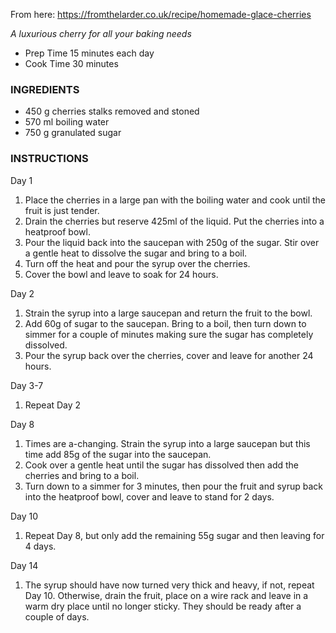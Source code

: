 From here: https://fromthelarder.co.uk/recipe/homemade-glace-cherries

_A luxurious cherry for all your baking needs_

* Prep Time 15 minutes each day 
* Cook Time 30 minutes

### INGREDIENTS

* 450 g cherries stalks removed and stoned
* 570 ml boiling water
* 750 g granulated sugar

### INSTRUCTIONS

Day 1

1. Place the cherries in a large pan with the boiling water and cook until the fruit is just tender.
2. Drain the cherries but reserve 425ml of the liquid. Put the cherries into a heatproof bowl.
3. Pour the liquid back into the saucepan with 250g of the sugar. Stir over a gentle heat to dissolve the sugar and bring to a boil.
4. Turn off the heat and pour the syrup over the cherries.
5. Cover the bowl and leave to soak for 24 hours.

Day 2

1. Strain the syrup into a large saucepan and return the fruit to the bowl.
2. Add 60g of sugar to the saucepan. Bring to a boil, then turn down to simmer for a couple of minutes making sure the sugar has completely dissolved.
3. Pour the syrup back over the cherries, cover and leave for another 24 hours.

Day 3-7

1. Repeat Day 2

Day 8

1. Times are a-changing. Strain the syrup into a large saucepan but this time add 85g of the sugar into the saucepan.
2. Cook over a gentle heat until the sugar has dissolved then add the cherries and bring to a boil.
3. Turn down to a simmer for 3 minutes, then pour the fruit and syrup back into the heatproof bowl, cover and leave to stand for 2 days.

Day 10

1. Repeat Day 8, but only add the remaining 55g sugar and then leaving for 4 days.

Day 14

1. The syrup should have now turned very thick and heavy, if not, repeat Day 10\. Otherwise, drain the fruit, place on a wire rack and leave in a warm dry place until no longer sticky. They should be ready after a couple of days.